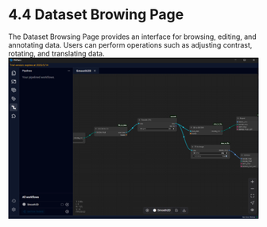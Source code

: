 # 4.4 Dataset Browing Page
The Dataset Browsing Page provides an interface for browsing, editing, and annotating data. Users can perform operations such as adjusting contrast, rotating, and translating data.
![Image](../images/image_25.png)